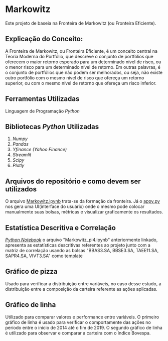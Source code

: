 # Markowitz
Este projeto de baseia na Fronteira de Markowitz (ou Fronteira Eficiente).

## Explicação do Conceito: 
A Fronteira de Markowitz, ou Fronteira Eficiente, é um conceito central na Teoria Moderna do Portfólio, que descreve o conjunto de portfólios que oferecem o maior retorno esperado para um determinado nível de risco, ou o menor risco para um determinado nível de retorno. Em outras palavras, é o conjunto de portfólios que não podem ser melhorados, ou seja, não existe outro portfólio com o mesmo nível de risco que ofereça um retorno superior, ou com o mesmo nível de retorno que ofereça um risco inferior.
    
## Ferramentas Utilizadas
Linguagem de Programação _Python_ 


## Bibliotecas _Python_ Utilizadas
1. _Numpy_
2. _Pandas_
3. _Yfinance (Yahoo Finance)_
4. _Streamlit_
5. _Scipy_ 
6. _Plotly_

## Arquivos do repositório e como devem ser utilizados
O arquivo [Markowitz.ipynb](https://github.com/C418fan/pi4/blob/30_04/Markowitz.ipynb) trata-se da formação da fronteira. Já o [appy.py](https://github.com/C418fan/pi4/blob/30_04/app.py) nos gera uma UI(interface do usuário) onde o mesmo pode colocar manualmente suas bolsas, métricas e visualizar graficamente os resultados.

## Estatística Descritiva e Correlação
[_Python Notebook_](https://colab.research.google.com/drive/19FJMsNqKhv_zX_gtVXlzOTyWMWPocK33?usp=sharing#scrollTo=dry5208_JK_Q) o arquivo "Markowitz_pi4.ipynb" anteriormente linkado, apresenta as estatísticas descritivas referentes ao projeto junto com a matriz de correlação usando as bolsas "BBAS3.SA, BBSE3.SA, TAEE11.SA, SAPR4.SA, VIVT3.SA" como template

## Gráfico de pizza
Usado para verificar a distribuição entre variáveis, no caso desse estudo, a distribuição entre a composição da carteira referente as ações aplicadas. 

## Gráfico de linha
Utilizado para comparar valores e performance entre variáveis. O primeiro gráfico de linha é usado para verificar o comportamente das ações no período entre o início de 2014 até o fim de 2019.
O segundo gráfico de linha é utilizado para observar e comparar a carteira com o índice Bovespa. 


